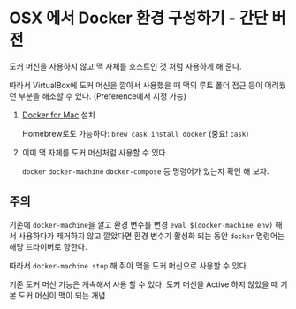 # OSX 에서 Docker 환경 구성하기 - 간단 버전

도커 머신을 사용하지 않고 맥 자체를 호스트인 것 처럼 사용하게 해 준다.

따라서 VirtualBox에 도커 머신을 깔아서 사용했을 때
맥의 루트 폴더 접근 등이 어려웠던 부분을 해소할 수 있다. (Preference에서 지정 가능)

1. [Docker for Mac](https://docs.docker.com/docker-for-mac/install/) 설치

    Homebrew로도 가능하다: ```brew cask install docker``` (중요! ```cask```)

1. 이미 맥 자체를 도커 머신처럼 사용할 수 있다.

    ```docker``` ```docker-machine``` ```docker-compose``` 등 명령어가 있는지 확인 해 보자.

## 주의

기존에 ```docker-machine```을 깔고 환경 변수를 변경
```eval $(docker-machine env)```  해서 사용하다가 제거하지 않고 깔았다면
환경 변수가 활성화 되는 동안 ```docker``` 명령어는 해당 드라이버로 향한다.

따라서 ```docker-machine stop``` 해 줘야 맥을 도커 머신으로 사용할 수 있다.

기존 도커 머신 기능은 계속해서 사용 할 수 있다. 도커 머신을 Active 하지 않았을 때 기본 도커 머신이 맥이 되는 개념
